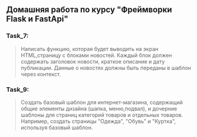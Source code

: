 ## Домашняя работа по курсу "Фреймворки Flask и FastApi"
### Task_7:
> Написать функцию, которая будет выводить на экран HTML,страницу с блоками новостей.
> Каждый блок должен содержать заголовок новости, краткое описание и дату публикации.
> Данные о новостях должны быть переданы в шаблон через контекст.

### Task_9:
> Создать базовый шаблон для интернет-магазина, содержащий общие элементы дизайна (шапка, меню,подвал), и дочерние шаблоны для страниц категорий товаров и отдельных товаров.
> Например, создать страницы "Одежда", "Обувь" и "Куртка", используя базовый шаблон.
